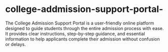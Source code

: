 # college-addmission-support-portal-
The College Admission Support Portal is a user-friendly online platform designed to guide students through the entire admission process with ease. It provides clear instructions, step-by-step guidance, and essential information to help applicants complete their admission without confusion or delays.
